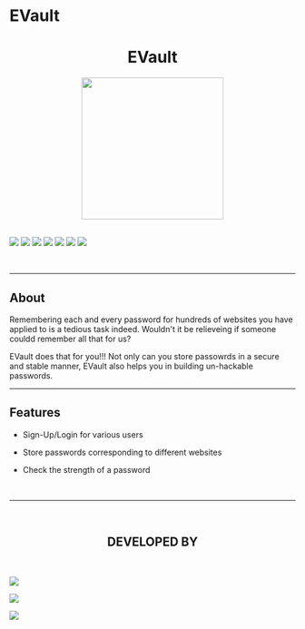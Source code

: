 # EVault
<h1 align="center">EVault</h1>

<div align="center">
<img align="center" src="static\css\logo.png" height="250px"> 
</div>

<br>

[![](https://img.shields.io/badge/Made_with-Python-green?style=for-the-badge&logo=python)](https://www.python.org)
[![](https://img.shields.io/badge/Made_with-Flask-green?style=for-the-badge&logo=Flask)](https://flask.palletsprojects.com/en/1.1.x/)
[![](https://img.shields.io/badge/Made_with-SQLite-green?style=for-the-badge&logo=SQLite)](https://www.sqlite.org/index.html)
[![](https://img.shields.io/badge/Made_with-HTML-green?style=for-the-badge&logo=HTML5)](https://html.com/)
[![](https://img.shields.io/badge/Made_with-CSS-green?style=for-the-badge&logo=CSS3)](https://www.w3.org/Style/CSS/Overview.en.html)
[![](https://img.shields.io/badge/Made_with-JavaScript-green?style=for-the-badge&logo=javaScript)](https://www.javascript.com/)
[![](https://img.shields.io/badge/Made_with-Bootstrap-green?style=for-the-badge&logo=Bootstrap)](https://getbootstrap.com/)


</br>

</div>



---
<h2><strong>About</h2></strong>
<p>Remembering each and every password for hundreds of websites you have applied to is a tedious task indeed. Wouldn't it be relieveing if someone couldd remember all that for us? </p>

<p>EVault does that for you!!! Not only can you store passowrds in a secure and stable manner, EVault also helps you in building un-hackable passwords.
  </p>


---

<h2><strong>Features</h2></strong>

* Sign-Up/Login for various users

* Store passwords corresponding to different websites​

* Check the strength of a password    ​


<br>

---

<br>
<h2 align="center"><b>DEVELOPED BY</b></h2><br>


[![](https://img.shields.io/badge/LinkedIn-Ansh_Dagha-blue?style=for-the-badge&logo=linkedin)](https://www.linkedin.com/in/ansh-dagha/)

[![](https://img.shields.io/badge/LinkedIn-Prachi_Randeria-blue?style=for-the-badge&logo=linkedin)](https://www.linkedin.com/in/prachi-randeria/)

[![](https://img.shields.io/badge/LinkedIn-Mihir_Hundiwala-blue?style=for-the-badge&logo=linkedin)](https://www.linkedin.com/in/mihir-hundiwala/)
 
